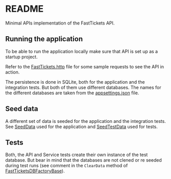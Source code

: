 # README

Minimal APIs implementation of the FastTickets API.

## Running the application

To be able to run the application locally make sure that API is set up as a startup project.

Refer to the [FastTickets.http](FastTickets.http) file for some sample requests to see the API in action.

The persistence is done in SQLite, both for the application and the integration tests. But both of them use different databases. The names for the different databases are taken from the [appsettings.json](API/appsettings.json) file.

## Seed data

A different set of data is seeded for the application and the integration tests. See [SeedData](Persistence/Data/SeedData.cs) used for the application and [SeedTestData](Persistence/Data/SeedTestData.cs) used for tests.

## Tests

Both, the API and Service tests create their own instance of the test database. But bear in mind that the databases are not clened or re seeded during test runs (see comment in the `ClearData` method of [FastTicketsDBFactoryBase](Persistence/DBFactories/FastTicketsDBFactoryBase.cs)).
